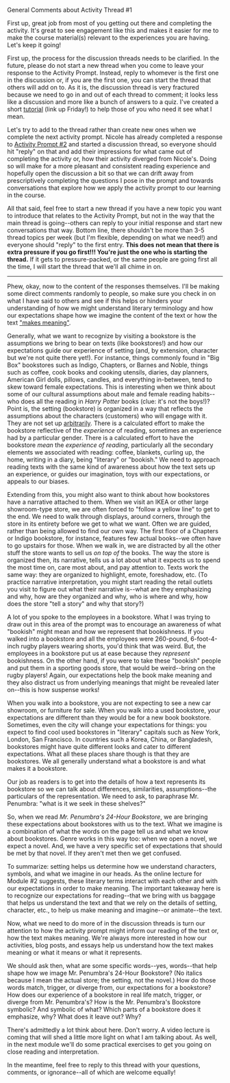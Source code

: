 General Comments about Activity Thread #1

First up, great job from most of you getting out there and completing the activity. It's great to see engagement like this and makes it easier for me to make the course material(s) relevant to the experiences you are having. Let's keep it going!

First up, the process for the discussion threads needs to be clarified. In the future, please do not start a new thread when you come to leave your response to the Activity Prompt. Instead, reply to whomever is the first one in the discussion or, if you are the first one, you can start the thread that others will add on to. As it is, the discussion thread is very fractured because we need to go in and out of each thread to comment; it looks less like a discussion and more like a bunch of answers to a quiz. I've created a short [tutorial](http://digitalcultureslab.ca/douglascollege-online1102/winter2017/tutorials/) (link up Friday!) to help those of you who need it see what I mean. 

Let's try to add to the thread rather than create new ones when we complete the next activity prompt. Nicole has already completed a response to [Activity Prompt #2](http://digitalcultureslab.ca/douglascollege-online1102/winter2017/activity-prompt-2/) and started a discussion thread, so everyone should hit "reply" on that and add their impressions for what came out of completing the activity or, how their activity diverged from Nicole's. Doing so will make for a more pleasant and consistent reading experience and hopefully open the discussion a bit so that we can drift away from prescriptively completing the questions I pose in the prompt and towards conversations that explore how we apply the activity prompt to our learning in the course. 

All that said, feel free to start a new thread if you have a new topic you want to introduce that relates to the Activity Prompt, but not in the way that the main thread is going--others can reply to your initial response and start new conversations that way. Bottom line, there shouldn't be more than 3-5 thread topics per week (but I'm flexible, depending on what we need!) and everyone should "reply" to the first entry. **This does not mean that there is extra pressure if you go first!!! You're just the one who is starting the thread.** If it gets to pressure-packed, or the same people are going first all the time, I will start the thread that we'll all chime in on.

---

Phew, okay, now to the content of the responses themselves. I'll be making some direct comments randomly to people, so make sure you check in on what I have said to others and see if this helps or hinders your understanding of how we might understand literary terminology and how our expectations shape how we imagine the content of the text or how the text ["makes meaning"](http://digitalcultureslab.ca/douglascollege-online1102/winter2017/lecture-module-2/).

Generally, what we want to recognize by visiting a bookstore is the assumptions we bring to bear on texts (like bookstores!) and how our expectations guide our experience of setting (and, by extension, character but we're not quite there yet!). For instance, things commonly found in "Big Box" bookstores such as Indigo, Chapters, or Barnes and Noble, things such as coffee, cook books and cooking utensils, diaries, day planners, American Girl dolls, pillows, candles, and everything in-between, tend to skew toward female expectations. This is interesting when we think about some of our cultural assumptions about male and female reading habits--who does all the reading in *Harry Potter* books (clue: it's not the boys!)? Point is, the setting (bookstore) is organized in a way that reflects the assumptions about the characters (customers) who will engage with it. They are not set up [arbitrarily](https://www.google.ca/webhp?sourceid=chrome-instant&ion=1&espv=2&ie=UTF-8#q=define%20arbitrary). There is a calculated effort to make the bookstore reflective of the *experience* of reading, sometimes an experience had by a particular gender. There is a calculated effort to have the bookstore *mean* the *experience of reading*, particularly all the secondary elements we associated with reading: coffee, blankets, curling up, the home, writing in a diary, being "literary" or "bookish." We need to approach reading texts with the same kind of awareness about how the text sets up an experience, or guides our imagination, toys with our expectations, or appeals to our biases. 

Extending from this, you might also want to think about how bookstores have a narrative attached to them. When we visit an IKEA or other large showroom-type store, we are often forced to "follow a yellow line" to get to the end. We need to walk through displays, around corners, through the store in its entirety before we get to what we want. Often we are guided, rather than being allowed to find our own way. The first floor of a Chapters or Indigo bookstore, for instance, features few actual books--we often have to go upstairs for those. When we walk in, we are distracted by all the other stuff the store wants to sell us *on top of* the books. The way the store is organized then, its narrative, tells us a lot about what it expects us to spend the most time on, care most about, and pay attention to. Texts work the same way: they are organized to highlight, emote, foreshadow, etc. (To practice narrative interpretation, you might start reading the retail outlets you visit to figure out what their narrative is--what are they emphasizing and why, how are they organized and why, who is where and why, how does the store "tell a story" and why that story?) 

A lot of you spoke to the employees in a bookstore. What I was trying to draw out in this area of the prompt was to encourage an awareness of what "bookish" might mean and how we represent that bookishness. If you walked into a bookstore and all the employees were 260-pound, 6-foot-4-inch rugby players wearing shorts, you'd think that was weird. But, the employees in a bookstore put us at ease because they *represent* bookishness. On the other hand, if you were to take these "bookish" people and put them in a sporting goods store, that would be weird--bring on the rugby players! Again, our expectations help the book make meaning and they also distract us from underlying meanings that might be revealed later on--this is how suspense works!

When you walk into a bookstore, you are not expecting to see a new car showroom, or furniture for sale. When you walk into a used bookstore, your expectations are different than they would be for a new book bookstore. Sometimes, even the city will change your expectations for things: you expect to find cool used bookstores in "literary" capitals such as New York, London, San Francisco. In countries such a Korea, China, or Bangladesh, bookstores might have quite different looks and cater to different expectations. What all these places share though is that they are bookstores. We all generally understand what a bookstore is and what makes it a bookstore. 

Our job as readers is to get into the details of how a text represents its bookstore so we can talk about differences, similarities, assumptions--the particulars of the representation. We need to ask, to paraphrase Mr. Penumbra: "what is it we seek in these shelves?"

So, when we read *Mr. Penumbra's 24-Hour Bookstore*, we are bringing these expectations about bookstores with us to the text. What we imagine is a combination of what the words on the page tell us and what we know about bookstores. Genre works in this way too: when we open a novel, we expect a novel. And, we have a very specific set of expectations that should be met by that novel. If they aren't met then we get confused. 

To summarize: setting helps us determine how we understand characters, symbols, and what we imagine in our heads. As the online lecture for Module #2 suggests, these literary terms interact with each other and with our expectations in order to make meaning. The important takeaway here is to recognize our expectations for reading--that we bring with us baggage that helps us understand the text and that we rely on the details of setting, character, etc., to help us make meaning and imagine--or animate--the text.

Now, what we need to do more of in the discussion threads is turn our attention to how the activity prompt might inform our reading of the text or, how the text makes meaning. We're always more interested in how our activities, blog posts, and essays help us understand how the text makes meaning or what it means or what it represents. 

We should ask then, what are some specific words--yes, words--that help shape how we image Mr. Penumbra's 24-Hour Bookstore? (No italics because I mean the actual store; the setting, not the novel.) How do those words match, trigger, or diverge from, our expectations for a bookstore? How does our experience of a bookstore in real life match, trigger, or diverge from Mr. Penumbra's? How is the Mr. Penumbra's Bookstore symbolic? And symbolic of what? Which parts of a bookstore does it emphasize, why? What does it leave out? Why?

There's admittedly a lot think about here. Don't worry. A video lecture is coming that will shed a little more light on what I am talking about. As well, in the next module we'll do some practical exercises to get you going on close reading and interpretation. 

In the meantime, feel free to reply to this thread with your questions, comments, or ignorance--all of which are welcome equally!

 

 